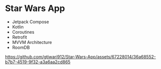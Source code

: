 # Star Wars App

- Jetpack Compose
- Kotlin
- Coroutines
- Retrofit
- MVVM Architecture
- RoomDB


https://github.com/gtiwari912/Star-Wars-App/assets/67228014/36a68552-b7b7-4519-9f32-a3a6aa2cd865

